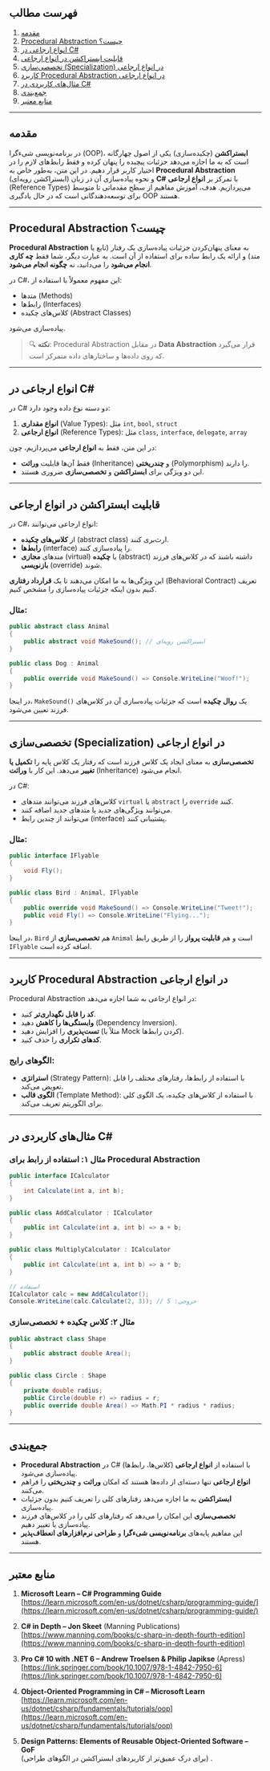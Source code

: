 

## فهرست مطالب

1. [مقدمه](#مقدمه)  
2. [Procedural Abstraction چیست؟](#procedural-abstraction-چیست)  
3. [انواع ارجاعی در C#](#انواع-ارجاعی-در-c)  
4. [قابلیت ابستراکشن در انواع ارجاعی](#قابلیت-ابستراکشن-در-انواع-ارجاعی)  
5. [تخصصی‌سازی (Specialization) در انواع ارجاعی](#تخصصیسازی-specialization-در-انواع-ارجاعی)  
6. [کاربرد Procedural Abstraction در انواع ارجاعی](#کاربرد-procedural-abstraction-در-انواع-ارجاعی)  
7. [مثال‌های کاربردی در C#](#مثالهای-کاربردی-در-c)  
8. [جمع‌بندی](#جمعبندی)  
9. [منابع معتبر](#منابع-معتبر)

---

## مقدمه

در برنامه‌نویسی شیءگرا (OOP)، **ابستراکشن** (چکیده‌سازی) یکی از اصول چهارگانه است که به ما اجازه می‌دهد جزئیات پیچیده را پنهان کرده و فقط رابط‌های لازم را در اختیار کاربر قرار دهیم. در این متن، به‌طور خاص به **Procedural Abstraction** (ابستراکشن رویه‌ای) و نحوه پیاده‌سازی آن در زبان **C#** با تمرکز بر **انواع ارجاعی** (Reference Types) می‌پردازیم. هدف، آموزش مفاهیم از سطح مقدماتی تا متوسط برای توسعه‌دهندگانی است که در حال یادگیری OOP هستند.

---

## Procedural Abstraction چیست؟

**Procedural Abstraction** به معنای پنهان‌کردن جزئیات پیاده‌سازی یک رفتار (تابع یا متد) و ارائه یک رابط ساده برای استفاده از آن است. به عبارت دیگر، شما فقط **چه کاری انجام می‌شود** را می‌دانید، نه **چگونه انجام می‌شود**.

در C#، این مفهوم معمولاً با استفاده از:

- متدها (Methods)
- رابط‌ها (Interfaces)
- کلاس‌های چکیده (Abstract Classes)

پیاده‌سازی می‌شود.

> 🔍 **نکته**: Procedural Abstraction در مقابل **Data Abstraction** قرار می‌گیرد که روی داده‌ها و ساختارهای داده متمرکز است.

---

## انواع ارجاعی در C#

در C# دو دسته نوع داده وجود دارد:

1. **انواع مقداری** (Value Types): مثل `int`, `bool`, `struct`
2. **انواع ارجاعی** (Reference Types): مثل `class`, `interface`, `delegate`, `array`

در این متن، فقط به **انواع ارجاعی** می‌پردازیم، چون:

- فقط آن‌ها قابلیت **وراثت** (Inheritance) و **چندریختی** (Polymorphism) را دارند.
- این دو ویژگی برای **ابستراکشن** و **تخصصی‌سازی** ضروری هستند.

---

## قابلیت ابستراکشن در انواع ارجاعی

در C#، انواع ارجاعی می‌توانند:

- از **کلاس‌های چکیده** (abstract class) ارث‌بری کنند.
- **رابط‌ها** (interface) را پیاده‌سازی کنند.
- متدهای **مجازی** (virtual) یا **چکیده** (abstract) داشته باشند که در کلاس‌های فرزند **بازنویسی** (override) شوند.

این ویژگی‌ها به ما امکان می‌دهند تا یک **قرارداد رفتاری** (Behavioral Contract) تعریف کنیم بدون اینکه جزئیات پیاده‌سازی را مشخص کنیم.

### مثال:

```csharp
public abstract class Animal
{
    public abstract void MakeSound(); // ابستراکشن رویه‌ای
}

public class Dog : Animal
{
    public override void MakeSound() => Console.WriteLine("Woof!");
}
```

در اینجا، `MakeSound()` یک **روال چکیده** است که جزئیات پیاده‌سازی آن در کلاس‌های فرزند تعیین می‌شود.

---

## تخصصی‌سازی (Specialization) در انواع ارجاعی

**تخصصی‌سازی** به معنای ایجاد یک کلاس فرزند است که رفتار یک کلاس پایه را **تکمیل یا تغییر** می‌دهد. این کار با **وراثت** (Inheritance) انجام می‌شود.

در C#:

- کلاس‌های فرزند می‌توانند متدهای `virtual` یا `abstract` را `override` کنند.
- می‌توانند ویژگی‌های جدید یا متدهای جدید اضافه کنند.
- می‌توانند از چندین رابط (interface) پشتیبانی کنند.

### مثال:

```csharp
public interface IFlyable
{
    void Fly();
}

public class Bird : Animal, IFlyable
{
    public override void MakeSound() => Console.WriteLine("Tweet!");
    public void Fly() => Console.WriteLine("Flying...");
}
```

در اینجا، `Bird` هم **تخصصی‌سازی** از `Animal` است و هم **قابلیت پرواز** را از طریق رابط `IFlyable` اضافه کرده است.

---

## کاربرد Procedural Abstraction در انواع ارجاعی

Procedural Abstraction در انواع ارجاعی به شما اجازه می‌دهد:

- **کد را قابل نگهداری‌تر** کنید.
- **وابستگی‌ها را کاهش** دهید (Dependency Inversion).
- **تست‌پذیری** را افزایش دهید (مثلاً با Mock کردن رابط‌ها).
- **کدهای تکراری** را حذف کنید.

### الگوهای رایج:

- **استراتژی** (Strategy Pattern): با استفاده از رابط‌ها، رفتارهای مختلف را قابل تعویض می‌کند.
- **الگوی قالب** (Template Method): با استفاده از کلاس‌های چکیده، یک الگوی کلی برای الگوریتم تعریف می‌کند.

---

## مثال‌های کاربردی در C#

### مثال ۱: استفاده از رابط برای Procedural Abstraction

```csharp
public interface ICalculator
{
    int Calculate(int a, int b);
}

public class AddCalculator : ICalculator
{
    public int Calculate(int a, int b) => a + b;
}

public class MultiplyCalculator : ICalculator
{
    public int Calculate(int a, int b) => a * b;
}

// استفاده
ICalculator calc = new AddCalculator();
Console.WriteLine(calc.Calculate(2, 3)); // خروجی: 5
```

### مثال ۲: کلاس چکیده + تخصصی‌سازی

```csharp
public abstract class Shape
{
    public abstract double Area();
}

public class Circle : Shape
{
    private double radius;
    public Circle(double r) => radius = r;
    public override double Area() => Math.PI * radius * radius;
}
```

---

## جمع‌بندی

- **Procedural Abstraction** در C# با استفاده از **انواع ارجاعی** (کلاس‌ها، رابط‌ها) پیاده‌سازی می‌شود.
- **انواع ارجاعی** تنها دسته‌ای از داده‌ها هستند که امکان **وراثت** و **چندریختی** را فراهم می‌کنند.
- **ابستراکشن** به ما اجازه می‌دهد رفتارهای کلی را تعریف کنیم بدون جزئیات پیاده‌سازی.
- **تخصصی‌سازی** این امکان را می‌دهد که رفتارهای کلی را در کلاس‌های فرزند پیاده‌سازی یا تغییر دهیم.
- این مفاهیم پایه‌های **برنامه‌نویسی شیءگرا** و **طراحی نرم‌افزارهای انعطاف‌پذیر** هستند.

---

## منابع معتبر

1. **Microsoft Learn – C# Programming Guide**  
   [https://learn.microsoft.com/en-us/dotnet/csharp/programming-guide/](https://learn.microsoft.com/en-us/dotnet/csharp/programming-guide/)

2. **C# in Depth – Jon Skeet** (Manning Publications)  
   [https://www.manning.com/books/c-sharp-in-depth-fourth-edition](https://www.manning.com/books/c-sharp-in-depth-fourth-edition)

3. **Pro C# 10 with .NET 6 – Andrew Troelsen & Philip Japikse** (Apress)  
   [https://link.springer.com/book/10.1007/978-1-4842-7950-6](https://link.springer.com/book/10.1007/978-1-4842-7950-6)

4. **Object-Oriented Programming in C# – Microsoft Learn**  
   [https://learn.microsoft.com/en-us/dotnet/csharp/fundamentals/tutorials/oop](https://learn.microsoft.com/en-us/dotnet/csharp/fundamentals/tutorials/oop)

5. **Design Patterns: Elements of Reusable Object-Oriented Software – GoF**  
   (برای درک عمیق‌تر از کاربردهای ابستراکشن در الگوهای طراحی)
.
